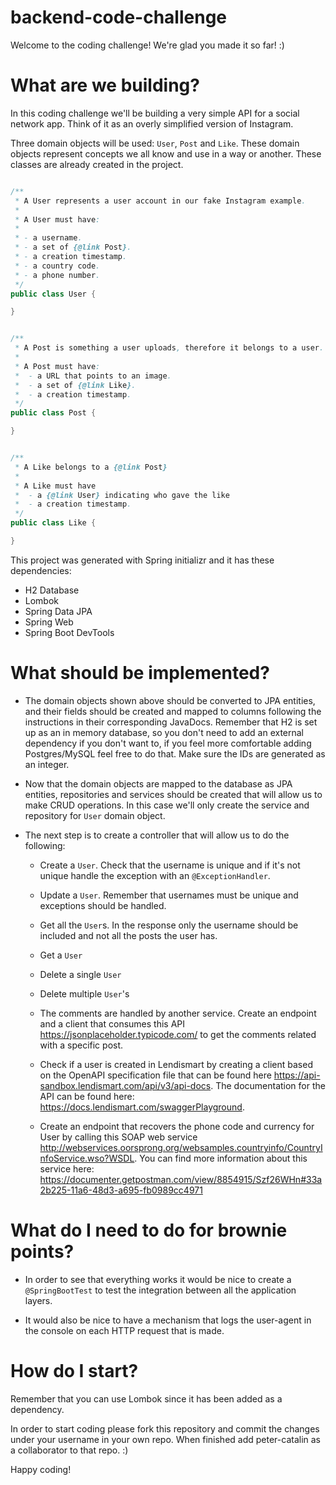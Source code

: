 # backend-code-challenge

Welcome to the coding challenge! We're glad you made it so far! :)

# What are we building?

In this coding challenge we'll be building a very simple API for a social network app. Think
of it as an overly simplified version of Instagram.

Three domain objects will be used: `User`, `Post` and `Like`. These domain objects represent
concepts we all know and use in a way or another. These classes are already created in the project.

```java

/**
 * A User represents a user account in our fake Instagram example.
 *
 * A User must have:
 *
 * - a username.
 * - a set of {@link Post}.
 * - a creation timestamp.
 * - a country code.
 * - a phone number.
 */
public class User {

}
```

```java

/**
 * A Post is something a user uploads, therefore it belongs to a user.
 *
 * A Post must have:
 *  - a URL that points to an image.
 *  - a set of {@link Like}.
 *  - a creation timestamp.
 */
public class Post {

}
```

```java

/**
 * A Like belongs to a {@link Post}
 *
 * A Like must have
 *  - a {@link User} indicating who gave the like
 *  - a creation timestamp.
 */
public class Like {

}
```

This project was generated with Spring initializr and it has these dependencies:

- H2 Database
- Lombok
- Spring Data JPA
- Spring Web
- Spring Boot DevTools

# What should be implemented?

- The domain objects shown above should be converted to JPA entities, and their fields should be created and
  mapped to columns following the instructions in their corresponding JavaDocs. Remember that H2 is set up
  as an in memory database, so you don't need to add an external dependency if you don't want to, if you feel
  more comfortable adding Postgres/MySQL feel free to do that. Make sure the IDs are generated as an integer.

- Now that the domain objects are mapped to the database as JPA entities, repositories and services should be
  created that will allow us to make CRUD operations. In this case we'll only create the service and repository
  for `User` domain object.

- The next step is to create a controller that will allow us to do the following:

    - Create a `User`. Check that the username is unique and if it's not unique handle the exception with an `@ExceptionHandler`.

    - Update a `User`. Remember that usernames must be unique and exceptions should be handled.

    - Get all the `User`s. In the response only the username should be included and not all the posts the user has.

    - Get a `User`

    - Delete a single `User`

    - Delete multiple `User`'s

    - The comments are handled by another service. Create an endpoint and a client that consumes this
      API https://jsonplaceholder.typicode.com/ to get the comments related with a specific post.

    - Check if a user is created in Lendismart by creating a client based on the OpenAPI specification
      file that can be found here https://api-sandbox.lendismart.com/api/v3/api-docs. The documentation
      for the API can be found here: https://docs.lendismart.com/swaggerPlayground.

    - Create an endpoint that recovers the phone code and currency for User by calling this SOAP web
      service http://webservices.oorsprong.org/websamples.countryinfo/CountryInfoService.wso?WSDL.
      You can find more information about this service here: https://documenter.getpostman.com/view/8854915/Szf26WHn#33a2b225-11a6-48d3-a695-fb0989cc4971

# What do I need to do for brownie points?

- In order to see that everything works it would be nice to create a `@SpringBootTest` to test the integration between all
  the application layers.

- It would also be nice to have a mechanism that logs the user-agent in the console on each HTTP request that is made.

# How do I start?

Remember that you can use Lombok since it has been added as a dependency.

In order to start coding please fork this repository and commit the changes under your username in your own repo. When finished
add peter-catalin as a collaborator to that repo. :)

Happy coding!
